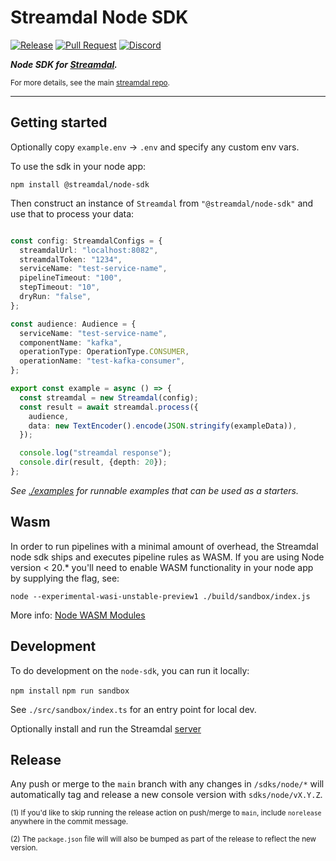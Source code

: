 Streamdal Node SDK
==================
[![Release](https://github.com/streamdal/streamdal/actions/workflows/sdks-node-release.yml/badge.svg)](https://github.com/streamdal/streamdal/actions/workflows/sdks-node-release.yml)
[![Pull Request](https://github.com/streamdal/streamdal/actions/workflows/sdks-node-pr.yml/badge.svg)](https://github.com/streamdal/streamdal/blob/main/.github/workflows/sdks-node-pr.yml)
[![Discord](https://img.shields.io/badge/Community-Discord-4c57e8.svg)](https://discord.gg/streamdal)

_**Node SDK for [Streamdal](https://streamdal.com).**_

<sub>For more details, see the main
[streamdal repo](https://github.com/streamdal/streamdal).</sub>

---

## Getting started

Optionally copy `example.env` -> `.env` and specify any custom env vars. 

To use the sdk in your node app:

`npm install @streamdal/node-sdk`

Then construct an instance of `Streamdal` from `"@streamdal/node-sdk"` and use that
to process your data:

```typescript

const config: StreamdalConfigs = {
  streamdalUrl: "localhost:8082",
  streamdalToken: "1234",
  serviceName: "test-service-name",
  pipelineTimeout: "100",
  stepTimeout: "10",
  dryRun: "false",
};

const audience: Audience = {
  serviceName: "test-service-name",
  componentName: "kafka",
  operationType: OperationType.CONSUMER,
  operationName: "test-kafka-consumer",
};

export const example = async () => {
  const streamdal = new Streamdal(config);
  const result = await streamdal.process({
    audience,
    data: new TextEncoder().encode(JSON.stringify(exampleData)),
  });

  console.log("streamdal response");
  console.dir(result, {depth: 20});
};

```
*See [./examples](./examples) for runnable examples that can be used as a starters.*

## Wasm
In order to run pipelines with a minimal amount of overhead, the Streamdal node sdk ships 
and executes pipeline rules as WASM. If you are using Node version < 20.* you'll need to enable 
WASM functionality in your node app by supplying the flag, see:

```
node --experimental-wasi-unstable-preview1 ./build/sandbox/index.js
```

More info: [Node WASM Modules](https://nodejs.org/api/all.html#all_esm_wasm-modules)

## Development  

To do development on the `node-sdk`, you can run it locally:

`npm install`
`npm run sandbox`

See `./src/sandbox/index.ts` for an entry point for local dev.

Optionally install and run the Streamdal [server](https://github.com/streamdal/streamdal/tree/main/apps/server)

## Release

Any push or merge to the `main` branch with any changes in `/sdks/node/*`
will automatically tag and release a new console version with `sdks/node/vX.Y.Z`.

<sub>(1) If you'd like to skip running the release action on push/merge to `main`,
include `norelease` anywhere in the commit message.</sub>

<sub>(2) The `package.json` file will will also be bumped as part of the release
to reflect the new version.</sub>
